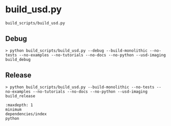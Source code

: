# build_usd.py

`build_scripts/build_usd.py`

## Debug

```shell
> python build_scripts/build_usd.py --debug --build-monolithic --no-tests --no-examples --no-tutorials --no-docs --no-python --usd-imaging build_debug
```

## Release

```shell
> python build_scripts/build_usd.py --build-monolithic --no-tests --no-examples --no-tutorials --no-docs --no-python --usd-imaging build_release
```

```{toctree}
:maxdepth: 1
minimum
dependencies/index
python
```
